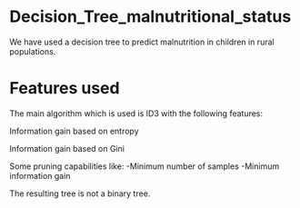 # Decision_Tree_malnutritional_status
We have used a decision tree to predict malnutrition in children in rural populations.
# Features used
The main algorithm which is used is ID3 with the following features:

Information gain based on entropy

Information gain based on Gini

Some pruning capabilities like:
-Minimum number of samples
-Minimum information gain

The resulting tree is not a binary tree. 
